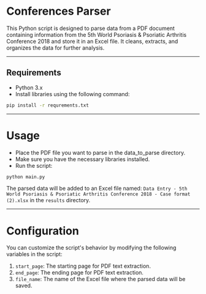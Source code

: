 # Conferences Parser

This Python script is designed to parse data from a PDF document containing information from the 5th World Psoriasis & Psoriatic Arthritis Conference 2018 and store it in an Excel file. It cleans, extracts, and organizes the data for further analysis.
___
## Requirements

- Python 3.x
- Install libraries using the following command:
```bash
pip install -r requrements.txt
```
___
# Usage
* Place the PDF file you want to parse in the data_to_parse directory.
* Make sure you have the necessary libraries installed.
* Run the script:
```bash
python main.py
```

The parsed data will be added to an Excel file named:
`Data Entry - 5th World Psoriasis & Psoriatic Arthritis Conference 2018 - Case format (2).xlsx`
in the `results` directory.
___
# Configuration
You can customize the script's behavior by modifying the following variables in the script:
1. `start_page`: The starting page for PDF text extraction.
2. `end_page`: The ending page for PDF text extraction.
3. `file_name`: The name of the Excel file where the parsed data will be saved.

